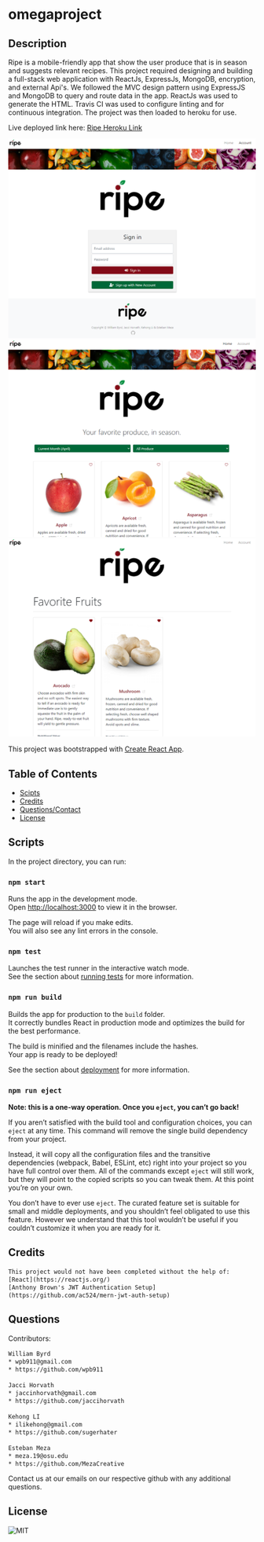 # omegaproject


## Description
Ripe is a mobile-friendly app that show the user produce that is in season and suggests relevant recipes. This project required designing and building a full-stack web application with ReactJs, ExpressJs, MongoDB, encryption, and external Api's. We followed the MVC design pattern using ExpressJS and MongoDB to query and route data in the app. ReactJs was used to generate the HTML. Travis CI was used to configure linting and for continuous integration. The project was then loaded to heroku for use. 

  Live deployed link here:
    [Ripe Heroku Link](https://peaceful-coast-54827.herokuapp.com/)
  
   ![Login](https://github.com/wpb911/omegaproject/blob/main/client/src/assets/login.png)
   ![Home Page](https://github.com/wpb911/omegaproject/blob/main/client/src/assets/landing.png)
   ![Favorites](https://github.com/wpb911/omegaproject/blob/main/client/src/assets/favourite.png)
   
   
This project was bootstrapped with [Create React App](https://github.com/facebook/create-react-app).

## Table of Contents

  * [Scipts](#Scripts)
  * [Credits](#Credits) 
  * [Questions/Contact](#Questions)
  * [License](#License)

  ## Scripts
  In the project directory, you can run:

### `npm start`

Runs the app in the development mode.\
Open [http://localhost:3000](http://localhost:3000) to view it in the browser.

The page will reload if you make edits.\
You will also see any lint errors in the console.

### `npm test`

Launches the test runner in the interactive watch mode.\
See the section about [running tests](https://facebook.github.io/create-react-app/docs/running-tests) for more information.

### `npm run build`

Builds the app for production to the `build` folder.\
It correctly bundles React in production mode and optimizes the build for the best performance.

The build is minified and the filenames include the hashes.\
Your app is ready to be deployed!

See the section about [deployment](https://facebook.github.io/create-react-app/docs/deployment) for more information.

### `npm run eject`

**Note: this is a one-way operation. Once you `eject`, you can’t go back!**

If you aren’t satisfied with the build tool and configuration choices, you can `eject` at any time. This command will remove the single build dependency from your project.

Instead, it will copy all the configuration files and the transitive dependencies (webpack, Babel, ESLint, etc) right into your project so you have full control over them. All of the commands except `eject` will still work, but they will point to the copied scripts so you can tweak them. At this point you’re on your own.

You don’t have to ever use `eject`. The curated feature set is suitable for small and middle deployments, and you shouldn’t feel obligated to use this feature. However we understand that this tool wouldn’t be useful if you couldn’t customize it when you are ready for it.

  ## Credits
    This project would not have been completed without the help of:
    [React](https://reactjs.org/)
    [Anthony Brown's JWT Authentication Setup] (https://github.com/ac524/mern-jwt-auth-setup)

  ## Questions
  
  Contributors: 
  
    William Byrd
    * wpb911@gmail.com
    * https://github.com/wpb911
    
    Jacci Horvath
    * jaccinhorvath@gmail.com
    * https://github.com/jaccihorvath
    
    Kehong LI
    * ilikehong@gmail.com
    * https://github.com/sugerhater
    
    Esteban Meza
    * meza.19@osu.edu
    * https://github.com/MezaCreative

  
  Contact us at our emails on our respective github with any additional questions.


  ## License
  ![MIT  ](https://img.shields.io/badge/MIT-License-orange)
